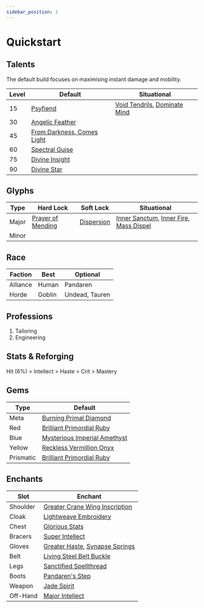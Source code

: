 ```yaml
---
sidebar_position: 1
---
```


# Quickstart

## Talents

The default build focuses on maximising instant damage and mobility.

| Level | Default                                                                                                  | Situational                                                                                                                                                   |
| ----- | -------------------------------------------------------------------------------------------------------- | ------------------------------------------------------------------------------------------------------------------------------------------------------------- |
| 15    | [Psyfiend](https://www.wowhead.com/mop-classic/spell=108921/psyfiend)                                    | [Void Tendrils](https://www.wowhead.com/mop-classic/spell=108920/void-tendrils), [Dominate Mind](https://www.wowhead.com/mop-classic/spell=605/dominate-mind) |
| 30    | [Angelic Feather](https://www.wowhead.com/mop-classic/spell=121536/angelic-feather)                      |                                                                                                                                                               |
| 45    | [From Darkness, Comes Light](https://www.wowhead.com/mop-classic/spell=109186/from-darkness-comes-light) |                                                                                                                                                               |
| 60    | [Spectral Guise](https://www.wowhead.com/mop-classic/spell=112833/spectral-guise)                        |                                                                                                                                                               |
| 75    | [Divine Insight](https://www.wowhead.com/mop-classic/spell=109175/divine-insight)                        |                                                                                                                                                               |
| 90    | [Divine Star](https://www.wowhead.com/mop-classic/spell=110744/divine-star)                              |                                                                                                                                                               |

## Glyphs

| Type  | Hard Lock                                                                                      | Soft Lock                                                                        | Situational                                                                                                                                                                                                                                                  |
| ----- | ---------------------------------------------------------------------------------------------- | -------------------------------------------------------------------------------- | ------------------------------------------------------------------------------------------------------------------------------------------------------------------------------------------------------------------------------------------------------------ |
| Major | [Prayer of Mending](https://www.wowhead.com/mop-classic/item=42417/glyph-of-prayer-of-mending) | [Dispersion](https://www.wowhead.com/mop-classic/item=45753/glyph-of-dispersion) | [Inner Sanctum](https://www.wowhead.com/mop-classic/item=42400/glyph-of-inner-sanctum), [Inner Fire](https://www.wowhead.com/mop-classic/item=42402/glyph-of-inner-fire), [Mass Dispel](https://www.wowhead.com/mop-classic/item=42404/glyph-of-mass-dispel) |
| Minor |                                                                                                |                                                                                  |                                                                                                                                                                                                                                                              |

## Race

| Faction  | Best   | Optional       |
| -------- | ------ | -------------- |
| Alliance | Human  | Pandaren       |
| Horde    | Goblin | Undead, Tauren |

## Professions

1. Tailoring
2. Engineering

## Stats & Reforging

Hit (6%) > Intellect > Haste > Crit > Mastery

## Gems

| Type      | Default                                                                                                     |
| --------- | ----------------------------------------------------------------------------------------------------------- |
| Meta      | [Burning Primal Diamond](https://www.wowhead.com/mop-classic/item=76885/burning-primal-diamond)             |
| Red       | [Brilliant Primordial Ruby](https://www.wowhead.com/mop-classic/item=76694/brilliant-primordial-ruby)       |
| Blue      | [Mysterious Imperial Amethyst](https://www.wowhead.com/mop-classic/item=76685/mysterious-imperial-amethyst) |
| Yellow    | [Reckless Vermillion Onyx](https://www.wowhead.com/mop-classic/item=76668/reckless-vermilion-onyx)          |
| Prismatic | [Brilliant Primordial Ruby](https://www.wowhead.com/mop-classic/item=76694/brilliant-primordial-ruby)       |

## Enchants

| Slot     | Enchant                                                                                                                                                                           |
| -------- | --------------------------------------------------------------------------------------------------------------------------------------------------------------------------------- |
| Shoulder | [Greater Crane Wing Inscription](https://www.wowhead.com/mop-classic/item=87559/greater-crane-wing-inscription)                                                                   |
| Cloak    | [Lightweave Embroidery](https://www.wowhead.com/mop-classic/spell=125481/lightweave-embroidery)                                                                                   |
| Chest    | [Glorious Stats](https://www.wowhead.com/mop-classic/item=74708/enchant-chest-glorious-stats)                                                                                     |
| Bracers  | [Super Intellect](https://www.wowhead.com/mop-classic/item=74703/enchant-bracer-super-intellect)                                                                                  |
| Gloves   | [Greater Haste](https://www.wowhead.com/mop-classic/item=74719/enchant-gloves-greater-haste), [Synapse Springs](https://www.wowhead.com/mop-classic/spell=126731/synapse-springs) |
| Belt     | [Living Steel Belt Buckle](https://www.wowhead.com/mop-classic/item=90046/living-steel-belt-buckle)                                                                               |
| Legs     | [Sanctified Spellthread](https://www.wowhead.com/mop-classic/spell=125497/sanctified-spellthread)                                                                                 |
| Boots    | [Pandaren's Step](https://www.wowhead.com/mop-classic/item=74718/enchant-boots-pandarens-step5)                                                                                   |
| Weapon   | [Jade Spirit](https://www.wowhead.com/mop-classic/item=74724/enchant-weapon-jade-spirit)                                                                                          |
| Off-Hand | [Major Intellect](https://www.wowhead.com/mop-classic/item=74729/enchant-off-hand-major-intellect)                                                                                |
